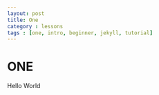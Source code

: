 ```yaml
---
layout: post
title: One
category : lessons
tags : [one, intro, beginner, jekyll, tutorial]
---
```


ONE
===

Hello World
